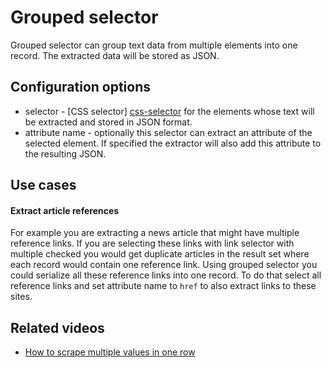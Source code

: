 # Grouped selector

Grouped selector can group text data from multiple elements into one record.
The extracted data will be stored as JSON.

## Configuration options
 * selector - [CSS selector] [css-selector] for the elements whose text will be
 extracted and stored in JSON format.
 * attribute name - optionally this selector can extract an attribute of the
 selected element. If specified the extractor will also add this attribute to
 the resulting JSON.

## Use cases

#### Extract article references

For example you are extracting a news article that might have multiple
reference links. If you are selecting these links with link selector with
multiple checked you would get duplicate articles in the result set where each
record would contain one reference link. Using grouped selector you could
serialize all these reference links into one record. To do that select all
reference links and set attribute name to `href` to also extract links to these
sites.

## Related videos

* [How to scrape multiple values in one row]

 [css-selector]: ../CSS%20selector.md
[How to scrape multiple values in one row]:
https://www.webscraper.io/how-to-video/group-selector
